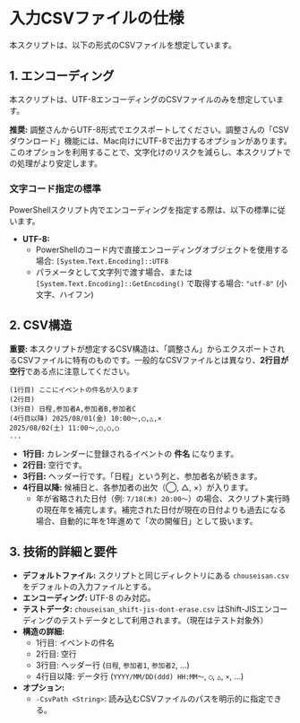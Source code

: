 # 入力CSVファイルの仕様

本スクリプトは、以下の形式のCSVファイルを想定しています。

## 1. エンコーディング

本スクリプトは、UTF-8エンコーディングのCSVファイルのみを想定しています。

**推奨:** 調整さんからUTF-8形式でエクスポートしてください。調整さんの「CSVダウンロード」機能には、Mac向けにUTF-8で出力するオプションがあります。このオプションを利用することで、文字化けのリスクを減らし、本スクリプトでの処理がより安定します。

### 文字コード指定の標準

PowerShellスクリプト内でエンコーディングを指定する際は、以下の標準に従います。

* **UTF-8:**
  * PowerShellのコード内で直接エンコーディングオブジェクトを使用する場合: `[System.Text.Encoding]::UTF8`
  * パラメータとして文字列で渡す場合、または `[System.Text.Encoding]::GetEncoding()` で取得する場合: `"utf-8"` (小文字、ハイフン)

## 2. CSV構造

**重要:** 本スクリプトが想定するCSV構造は、「調整さん」からエクスポートされるCSVファイルに特有のものです。一般的なCSVファイルとは異なり、**2行目が空行**である点に注意してください。

```csv
(1行目) ここにイベントの件名が入ります
(2行目) 
(3行目) 日程,参加者A,参加者B,参加者C
(4行目以降) 2025/08/01(金) 10:00〜,◯,△,×
2025/08/02(土) 11:00〜,◯,◯,◯
...
```

* **1行目:** カレンダーに登録されるイベントの **件名** になります。
* **2行目:** 空行です。
* **3行目:** ヘッダー行です。「日程」という列と、参加者名が続きます。
* **4行目以降:** 候補日と、各参加者の出欠（◯, △, ×）が入ります。
  * 年が省略された日付（例: `7/18(木) 20:00〜`）の場合、スクリプト実行時の現在年を補完します。補完された日付が現在の日付よりも過去になる場合、自動的に年を1年進めて「次の開催日」として扱います。

## 3. 技術的詳細と要件

* **デフォルトファイル:** スクリプトと同じディレクトリにある `chouseisan.csv` をデフォルトの入力ファイルとする。
* **エンコーディング:** UTF-8 のみ対応。
* **テストデータ:** `chouseisan_shift-jis-dont-erase.csv` はShift-JISエンコーディングのテストデータとして利用されます。（現在はテスト対象外）
* **構造の詳細:**
  * 1行目: イベントの件名
  * 2行目: 空行
  * 3行目: ヘッダー行 (`日程`, `参加者1`, `参加者2`, ...)
  * 4行目以降: データ行 (`YYYY/MM/DD(ddd) HH:MM〜`, `◯`, `△`, `×`, ...)
* **オプション:**
  * `-CsvPath <String>`: 読み込むCSVファイルのパスを明示的に指定できる。
